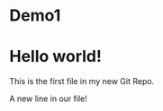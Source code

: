 # Demo1
<!DOCTYPE html>
<html>
<body>

<h1>Hello world!</h1>
<p>This is the first file in my new Git Repo.</p>
<p>A new line in our file!</p>

</body>
</html>
